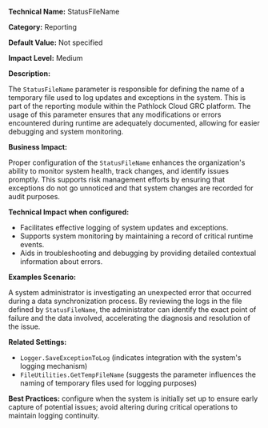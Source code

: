 **Technical Name:** StatusFileName

**Category:** Reporting

**Default Value:** Not specified

**Impact Level:** Medium

**Description:**

The `StatusFileName` parameter is responsible for defining the name of a temporary file used to log updates and exceptions in the system. This is part of the reporting module within the Pathlock Cloud GRC platform. The usage of this parameter ensures that any modifications or errors encountered during runtime are adequately documented, allowing for easier debugging and system monitoring.

**Business Impact:**

Proper configuration of the `StatusFileName` enhances the organization's ability to monitor system health, track changes, and identify issues promptly. This supports risk management efforts by ensuring that exceptions do not go unnoticed and that system changes are recorded for audit purposes.

**Technical Impact when configured:**

- Facilitates effective logging of system updates and exceptions.
- Supports system monitoring by maintaining a record of critical runtime events.
- Aids in troubleshooting and debugging by providing detailed contextual information about errors.

**Examples Scenario:**

A system administrator is investigating an unexpected error that occurred during a data synchronization process. By reviewing the logs in the file defined by `StatusFileName`, the administrator can identify the exact point of failure and the data involved, accelerating the diagnosis and resolution of the issue.

**Related Settings:** 

- `Logger.SaveExceptionToLog` (indicates integration with the system's logging mechanism)
- `FileUtilities.GetTempFileName` (suggests the parameter influences the naming of temporary files used for logging purposes)

**Best Practices:** configure when the system is initially set up to ensure early capture of potential issues; avoid altering during critical operations to maintain logging continuity.